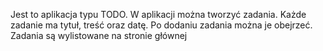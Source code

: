 Jest to aplikacja typu TODO. W aplikacji można tworzyć zadania. Każde zadanie ma tytuł, treść oraz datę. Po dodaniu zadania można je obejrzeć. Zadania są wylistowane na stronie głównej
